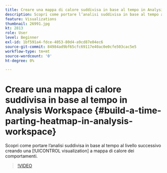 ```yaml
---
title: Creare una mappa di calore suddivisa in base al tempo in Analysis Workspace
description: Scopri come portare l’analisi suddivisa in base al tempo al livello successivo creando una visualizzazione a mappa di calore dei comportamenti.
feature: Visualizations
thumbnail: 26991.jpg
kt: 2813
role: User
level: Beginner
exl-id: 1bf591a4-fdce-4053-80d4-a9cd87e04ec6
source-git-commit: 84984ad9bf65cfc69117e40ac0e0cfe503cac5e5
workflow-type: tm+mt
source-wordcount: '0'
ht-degree: 0%

---
```


# Creare una mappa di calore suddivisa in base al tempo in Analysis Workspace {#build-a-time-parting-heatmap-in-analysis-workspace}

Scopri come portare l’analisi suddivisa in base al tempo al livello successivo creando una [!UICONTROL visualization] a mappa di calore dei comportamenti.

>[!VIDEO](https://video.tv.adobe.com/v/26991/?quality=12&learn=on)

